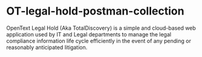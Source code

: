 # OT-legal-hold-postman-collection
OpenText Legal Hold (Aka TotalDiscovery) is a simple and cloud-based web application used by IT and Legal departments to manage the legal compliance information life cycle efficiently in the event of any pending or reasonably anticipated litigation.

